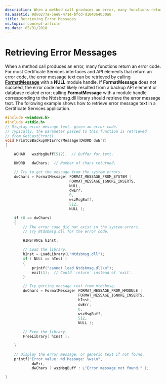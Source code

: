 ```yaml
---
description: When a method call produces an error, many functions return an error code.
ms.assetid: 9d60277a-5ee8-471e-bfcd-d104064030a8
title: Retrieving Error Messages
ms.topic: concept-article
ms.date: 05/31/2018
---
```


# Retrieving Error Messages

When a method call produces an error, many functions return an error code. For most Certificate Services interfaces and API elements that return an error code, the error message text can be retrieved by calling [**FormatMessage**](/windows/win32/api/winbase/nf-winbase-formatmessage) with a **NULL** module handle. If **FormatMessage** does not succeed, the error code most likely resulted from a backup API element or database related error; calling **FormatMessage** with a module handle corresponding to the Ntdsbmsg.dll library should retrieve the error message text. The following example shows how to retrieve error message text in a Certificate Services application.


```C++
#include <windows.h>
#include <stdio.h>
// Display error message text, given an error code.
// Typically, the parameter passed to this function is retrieved
// from GetLastError().
void PrintCSBackupAPIErrorMessage(DWORD dwErr)
{

    WCHAR   wszMsgBuff[512];  // Buffer for text.

    DWORD   dwChars;  // Number of chars returned.

    // Try to get the message from the system errors.
    dwChars = FormatMessage( FORMAT_MESSAGE_FROM_SYSTEM |
                             FORMAT_MESSAGE_IGNORE_INSERTS,
                             NULL,
                             dwErr,
                             0,
                             wszMsgBuff,
                             512,
                             NULL );

    if (0 == dwChars)
    {
        // The error code did not exist in the system errors.
        // Try Ntdsbmsg.dll for the error code.

        HINSTANCE hInst;

        // Load the library.
        hInst = LoadLibrary(L"Ntdsbmsg.dll");
        if ( NULL == hInst )
        {
            printf("cannot load Ntdsbmsg.dll\n");
            exit(1);  // Could 'return' instead of 'exit'.
        }

        // Try getting message text from ntdsbmsg.
        dwChars = FormatMessage( FORMAT_MESSAGE_FROM_HMODULE |
                                 FORMAT_MESSAGE_IGNORE_INSERTS,
                                 hInst,
                                 dwErr,
                                 0,
                                 wszMsgBuff,
                                 512,
                                 NULL );

        // Free the library.
        FreeLibrary( hInst );

    }

    // Display the error message, or generic text if not found.
    printf("Error value: %d Message: %ws\n",
            dwErr,
            dwChars ? wszMsgBuff : L"Error message not found." );

}
```



 

 
